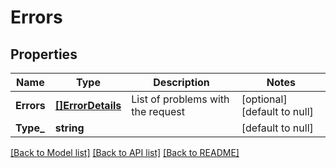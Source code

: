 # Errors

## Properties
Name | Type | Description | Notes
------------ | ------------- | ------------- | -------------
**Errors** | [**[]ErrorDetails**](ErrorDetails.md) | List of problems with the request | [optional] [default to null]
**Type_** | **string** |  | [default to null]

[[Back to Model list]](../README.md#documentation-for-models) [[Back to API list]](../README.md#documentation-for-api-endpoints) [[Back to README]](../README.md)

